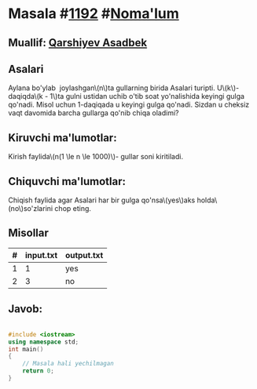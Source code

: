 
<h1>Masala #<a href="https://robocontest.uz/tasks/1192">1192</a> #<a href="https://robocontest.uz/tasks?category=1">Noma'lum</a></h1>
<h2> Muallif: <a href="https://robocontest.uz/profile/asadbek">Qarshiyev Asadbek</a></h2>
<h2>Asalari</h2>
<p>Aylana bo'ylab  joylashgan\(n\)ta gullarning birida Asalari turipti. U\(k\)-daqiqda\(k - 1\)ta gulni ustidan uchib o'tib soat yo'nalishida keyingi gulga qo'nadi. Misol uchun 1-daqiqada u keyingi gulga qo'nadi.
Sizdan u cheksiz vaqt davomida barcha gullarga qo'nib chiqa oladimi?</p>
<h2>Kiruvchi ma'lumotlar:</h2>
<p>Kirish faylida\(n(1 \le n \le 1000)\)- gullar soni kiritiladi.</p>
<h2>Chiquvchi ma'lumotlar:</h2>
<p>Chiqish faylida agar Asalari har bir gulga qo'nsa\(yes\)aks holda\(no\)so'zlarini chop eting.</p>
<h2>Misollar</h2>
<table>
    <thead>
        <tr>
            <th>#</th>
            <th>input.txt</th>
            <th>output.txt</th>
        </tr>
    </thead>
    <tbody>
            <tr>
                <td>1</td>
                <td>1</td>
                <td>yes</td>
            </tr>
            <tr>
                <td>2</td>
                <td>3</td>
                <td>no</td>
            </tr>
    </tbody>
    </table>
    
<h2>Javob:</h2>

######
```cpp
#include <iostream>
using namespace std;
int main()
{
    // Masala hali yechilmagan
    return 0;
}
```
